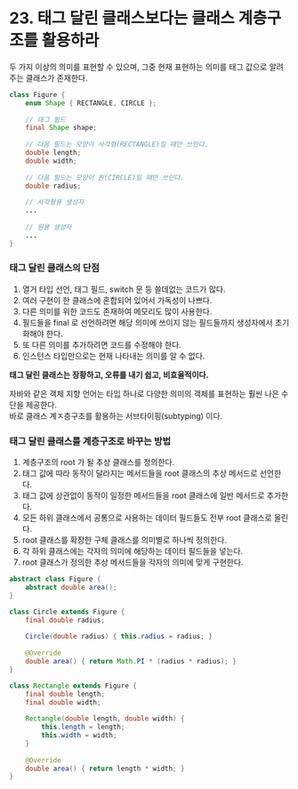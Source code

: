 # 23. 태그 달린 클래스보다는 클래스 계층구조를 활용하라

두 가지 이상의 의미를 표현할 수 있으며, 그중 현재 표현하는 의미를 태그 값으로 알려주는 클래스가 존재한다.

```java
class Figure {
    enum Shape { RECTANGLE, CIRCLE };
    
    // 태그 필드
    final Shape shape;
    
    // 다음 필드는 모양이 사각형(RECTANGLE)일 때만 쓰인다.
    double length;
    double width;
    
    // 다음 필드는 모양이 원(CIRCLE)일 때만 쓰인다.
    double radius;
    
    // 사각형용 생성자
    ...
    
    // 원용 생성자
    ...
}
```

### 태그 달린 클래스의 단점
1. 열거 타입 선언, 태그 필드, switch 문 등 쓸데없는 코드가 많다.
2. 여러 구현이 한 클래스에 혼합되어 있어서 가독성이 나쁘다.
3. 다른 의미를 위한 코드도 존재하여 메모리도 많이 사용한다.
4. 필드들을 final 로 선언하려면 해당 의미에 쓰이지 않는 필드들까지 생성자에서 초기화해야 한다.
5. 또 다른 의미를 추가하려면 코드를 수정해야 한다.
6. 인스턴스 타입만으로는 현재 나타내는 의미를 알 수 없다.

**태그 달린 클래스는 장황하고, 오류를 내기 쉽고, 비효율적이다.**

자바와 같은 객체 지향 언어는 타입 하나로 다양한 의미의 객체를 표현하는 훨씬 나은 수단을 제공한다.  
바로 클래스 계ㅈ층구조를 활용하는 서브타이핑(subtyping) 이다.

### 태그 달린 클래스를 계층구조로 바꾸는 방법
1. 계층구조의 root 가 될 추상 클래스를 정의한다.
2. 태그 값에 따라 동작이 달라지는 메서드들을 root 클래스의 추상 메서드로 선언한다.
3. 태그 값에 상관없이 동작이 일정한 메서드들을 root 클래스에 일반 메서드로 추가한다.
4. 모든 하위 클래스에서 공통으로 사용하는 데이터 필드들도 전부 root 클래스로 올린다.
5. root 클래스를 확장한 구체 클래스를 의미별로 하나씩 정의한다.
6. 각 하위 클래스에는 각자의 의미에 해당하는 데이터 필드들을 넣는다.
7. root 클래스가 정의한 추상 메서드들을 각자의 의미에 맞게 구현한다.

```java
abstract class Figure {
    abstract double area();
}

class Circle extends Figure {
    final double radius;
    
    Circle(double radius) { this.radius = radius; }
    
    @Override
    double area() { return Math.PI * (radius * radius); }
}

class Rectangle extends Figure {
    final double length;
    final double width;
    
    Rectangle(double length, double width) { 
        this.length = length;
        this.width = width;
    }
    
    @Override
    double area() { return length * width; }
}
```